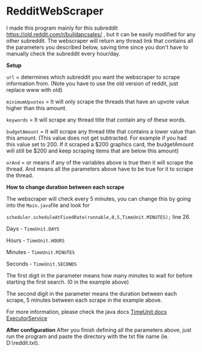 # RedditWebScraper

I made this program mainly for this subreddit https://old.reddit.com/r/buildapcsales/ , but it can be easily modified for any other subreddit. The webscraper will return any thread link that contains all the parameters you described below, saving time since you don't have to manually check the subreddit every hour/day.

**Setup**

`url` = determines which subreddit you want the webscraper to scrape information from. (Note you have to use the old version of reddit, just replace www with old)

`minimumUpvotes` = It will only scrape the threads that have an upvote value higher than this amount.

`keywords` = It will scrape any thread title that contain any of these words.

`budgetAmount` = It will scrape any thread title that contains a lower value than this amount. (This value does not get subtracted. For example if you had this value set to 200. If it scraped a $200 graphics card, the budgetAmount will still be $200 and keep scraping items that are below this amount)

`orAnd` = or means if any of the variables above is true then it will scrape the thread. And means all the parameters above have to be true for it to scrape the thread.

**How to change duration between each scrape**

The webscraper will check every 5 minutes, you can change this by going into the `Main.java`file and look for 

`scheduler.scheduleAtFixedRate(runnable,0,5,TimeUnit.MINUTES);` line 26.

Days - `TimeUnit.DAYS`

Hours - `TimeUnit.HOURS`

Minutes - `TimeUnit.MINUTES`

Seconds - `TimeUnit.SECONDS`

The first digit in the parameter means how many minutes to wait for before starting the first search. (0 in the example above)

The second digit in the parameter means the duration between each scrape, 5 minutes between each scrape in the example above.

For more information, please check the java docs [TimeUnit docs](https://docs.oracle.com/javase/7/docs/api/java/util/concurrent/TimeUnit.html) [ExecutorService](https://docs.oracle.com/javase/8/docs/api/java/util/concurrent/ExecutorService.html)

**After configuration** 
After you finish defining all the parameters above, just run the program and paste the directory with the txt file name (ie. D:\reddit.txt). 
